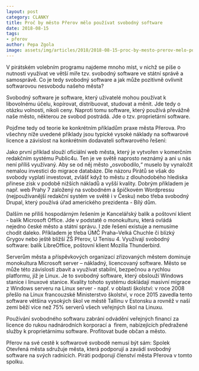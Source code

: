 ```yaml
---
layout: post
category: CLANKY
title: Proč by město Přerov mělo používat svobodný software
date: 2018-08-15
tags: 
- přerov
author: Pepa Zgola
image: assets/img/articles/2018/2018-08-15-proc-by-mesto-prerov-melo-pouzivat-svobodny-software.jpg  #751x422 pixelu
---
```

V pirátském volebním programu najdeme mnoho míst, v nichž se píše o nutnosti využívat ve větší míře tzv. svobodný software ve státní správě a samosprávě. Co je tedy svobodný software a jak může pozitivně ovlivnit softwarovou nesvobodu našeho města?

Svobodný software je software, který uživatelé mohou používat k libovolnému účelu, kopírovat, distribuovat, studovat a měnit. Jde tedy o otázku volnosti, nikoli ceny. Naproti tomu software, který používá převážně naše město, některou ze svobod postrádá. Jde o tzv. proprietární software. 

Pojďme tedy od teorie ke konkrétním příkladům praxe města Přerova. Pro všechny níže uvedené příklady jsou typické vysoké náklady na softwarové licence a závislost na konkrétním dodavateli softwarového řešení:

Jako první příklad slouží oficiální web města, který je vytvořen v komerčním redakčním systému Public4u. Ten je ve světě naprosto neznámý a ani u nás není příliš využívaný. Aby se od něj město „osvobodilo,“ muselo by vynaložit nemalou investici do migrace databáze. Dle názoru Pirátů se však do svobody vyplatí investovat, zvlášť když to městu z dlouhodobého hlediska přinese zisk v podobě nižších nákladů a vyšší kvality. Dobrým příkladem je např. web Prahy 7 založený na svobodném a špičkovém Wordpressu (nejpoužívanější redakční systém ve světě i v Česku) nebo třeba svobodný Drupal, který používá úřad amerického prezidenta - Bílý dům.

Dalším ne příliš hospodárným řešením je Kancelářský balík a poštovní klient - balík Microsoft Office. Jde v podstatě o monokulturu, která ovládá nejedno české město a státní správu. I zde řešení existuje a nemusíme chodit daleko. Příkladem je třeba ÚMČ Praha–Velká Chuchle či blízký Grygov nebo ještě bližší ZŠ Přerov, U Tenisu 4. Využívají svobodný software: balík LibreOffice, poštovní klient Mozilla Thunderbird. 

Serverům města a příspěvkových organizací zřizovaných městem dominuje monokultura Microsoft server – nákladný, licencovaný software. Město se může této závislosti zbavit a využívat stabilní, bezpečnou a rychlou platformu, jíž je Linux. Je to svobodný software, který obslouží Windows stanice i linuxové stanice. Kvality tohoto systému dokládají masivní migrace z Windows serveru na Linux server - např. v oblasti školství: v roce 2008 přešlo na Linux francouzské Ministerstvo školství, v roce 2015 zavedla tento software většina vysokých škol ve městě Tallinu v Estonsku a rovněž v naší zemi běží více než 75% serverů všech veřejných škol na Linuxu. 

Používání svobodného softwaru zabrání odvádění veřejných financí za licence do rukou nadnárodních korporací a  firem, nabízejících předražené služby k proprietárnímu software. Profitovat bude občan a město.

Přerov na své cestě k softwarové svobodě nemusí být sám: Spolek Otevřená města sdružuje města, která podporují a zavádí svobodný software na svých radnicích. Piráti podporují členství města Přerova v tomto spolku.
